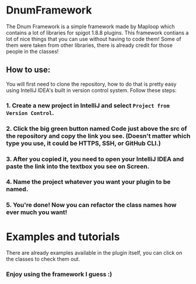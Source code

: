 # DnumFramework
The Dnum Framework is a simple framework made by Maploop which contains a lot of libraries for spigot 1.8.8 plugins.
This framework contians a lot of nice things that you can use without having to code them! Some of them were taken from
other libraries, there is already credit for those people in the classes!

## How to use:
You will first need to clone the repository, how to do that is pretty easy using IntelliJ IDEA's built in
version control system. Follow these steps:

### 1. Create a new project in IntelliJ and select `Project from Version Control`.

### 2. Click the big green button named Code just above the src of the repository and copy the link you see. (Doesn't matter which type you use, it could be HTTPS, SSH, or GitHub CLI.)

### 3. After you copied it, you need to open your IntelliJ IDEA and paste the link into the textbox you see on Screen.

### 4. Name the project whatever you want your plugin to be named.

### 5. You're done! Now you can refactor the class names how ever much you want!

# Examples and tutorials
There are already examples available in the plugin itself, you can click on the classes to check them out.


### Enjoy using the framework I guess :)

